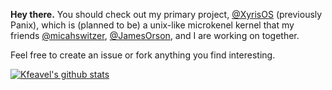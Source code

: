 **Hey there.** You should check out my primary project, [@XyrisOS](https://github.com/XyrisOS) (previously Panix), which is (planned to be) a unix-like microkenel kernel that my friends [@micahswitzer](https://github.com/micahswitzer), [@JamesOrson](https://github.com/JamesOrson), and I are working on together.

Feel free to create an issue or fork anything you find interesting.

[![Kfeavel's github stats](https://github-readme-stats.vercel.app/api?username=kfeavel&theme=dark&show_icons=true)](https://github.com/anuraghazra/github-readme-stats)
